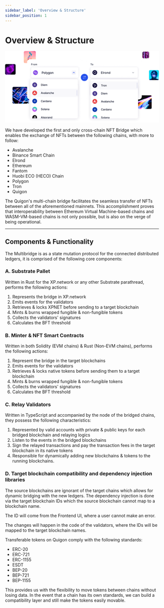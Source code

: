 ```yaml
---
sidebar_label: 'Overview & Structure'
sidebar_position: 1
---
```


# Overview & Structure

![Bridge](../../static/img/52.Bridge.png)

We have developed the first and only cross-chain NFT Bridge which enables the exchange of NFTs between the following chains, with more to follow:

* Avalanche
* Binance Smart Chain
* Elrond
* Ethereum
* Fantom
* Huobi ECO (HECO) Chain
* Polygon
* Tron
* Quigon

The Quigon's multi-chain bridge facilitates the seamless transfer of NFTs between all of the aforementioned mainnets. This accomplishment proves that interoperability between Ethereum Virtual Machine-based chains and WASM-VM-based chains is not only possible, but is also on the verge of being operational.

<hr/>

## Components & Functionality

The Multibridge is as a state mutation protocol for the connected distributed ledgers, it is comprised of the following core components:

### A. Substrate Pallet

Written in Rust for the XP.network or any other Substrate parathread, performs the following actions:

1. Represents the bridge in XP.network
2. Emits events for the validators
3. Retrieves & locks XPNET before sending to a target blockchain
4. Mints & burns wrapped fungible & non-fungible tokens
5. Collects the validators' signatures
6. Calculates the BFT threshold

### B. Minter & NFT Smart Contracts

Written in both Solidity (EVM chains) & Rust (Non-EVM chains), performs the following actions:

1. Represent the bridge in the target blockchains
2. Emits events for the validators
3. Retrieves & locks native tokens before sending them to a target blockchain
4. Mints & burns wrapped fungible & non-fungible tokens
5. Collects the validators' signatures
6. Calculates the BFT threshold

### C. Relay Validators

Written in TypeScript and accompanied by the node of the bridged chains, they possess the following characteristics:
1. Represented by valid accounts with private & public keys for each bridged blockchain and relaying logics
2. Listen to the events in the bridged blockchains
3. Sign the relayed transactions and pay the transaction fees in the target blockchain in its native tokens
4. Responsible for dynamically adding new blockchains & tokens to the running blockchains.

### D. Target blockchain compatibility and dependency injection libraries

The source blockchains are ignorant of the target chains which allows for dynamic bridging with the new ledgers. The dependency injection is done via the target blockchain IDs which the source blockchain cannot map to a blockchain name.

The ID will come from the Frontend UI, where a user cannot make an error.

The changes will happen in the code of the validators, where the IDs will be mapped to the target blockchain names.

Transferable tokens on Quigon comply with the following standards:

* ERC-20
* ERC-721
* ERC-1155
* ESDT
* BEP-20
* BEP-721
* BEP-1155

This provides us with the flexibility to move tokens between chains without losing data. In the event that a chain has its own standards, we can build a compatibility layer and still make the tokens easily movable.